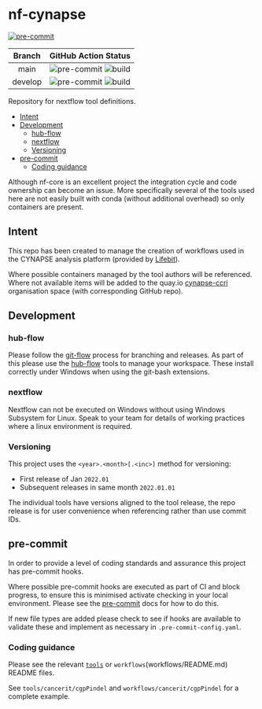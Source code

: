 # nf-cynapse <!-- omit in toc -->

[![pre-commit](https://img.shields.io/badge/pre--commit-enabled-brightgreen?logo=pre-commit&logoColor=white)](https://github.com/pre-commit/pre-commit)

| Branch  |                   GitHub Action Status                    |
| :-----: | :-------------------------------------------------------: |
|  main   |    ![pre-commit][pre-commit-main] ![build][build-main]    |
| develop | ![pre-commit][pre-commit-develop] ![build][build-develop] |

Repository for nextflow tool definitions.

- [Intent](#intent)
- [Development](#development)
  - [hub-flow](#hub-flow)
  - [nextflow](#nextflow)
  - [Versioning](#versioning)
- [pre-commit](#pre-commit)
  - [Coding guidance](#coding-guidance)

Although nf-core is an excellent project the integration cycle and code ownership can become an issue.  More specifically
several of the tools used here are not easily built with conda (without additional overhead) so only containers are present.

## Intent

This repo has been created to manage the creation of workflows used in the CYNAPSE analysis platform (provided by [Lifebit][lifebit-web]).

Where possible containers managed by the tool authors will be referenced.  Where not available items will be added to the
quay.io [cynapse-ccri][cynapse-ccri-quay] organisation space (with corresponding GitHub repo).

## Development

### hub-flow

Please follow the [git-flow] process for branching and releases.  As part of this please use the [hub-flow]
tools to manage your workspace.  These install correctly under Windows when using the git-bash extensions.

### nextflow

Nextflow can not be executed on Windows without using Windows Subsystem for Linux.  Speak to your team for details of
working practices where a linux environment is required.

### Versioning

This project uses the `<year>.<month>[.<inc>]` method for versioning:

- First release of Jan `2022.01`
- Subsequent releases in same month `2022.01.01`

The individual tools have versions aligned to the tool release, the repo release is for user convenience when referencing
rather than use commit IDs.

## pre-commit

In order to provide a level of coding standards and assurance this project has pre-commit hooks.

Where possible pre-commit hooks are executed as part of CI and block progress, to ensure this is minimised activate checking
in your local environment.  Please see the [pre-commit] docs for how to do this.

If new file types are added please check to see if hooks are available to validate these and implement as necessary in
`.pre-commit-config.yaml`.

### Coding guidance

Please see the relevant [`tools`](tools/README.md) or `workflows`(workflows/README.md) README files.

See `tools/cancerit/cgpPindel` and `workflows/cancerit/cgpPindel` for a complete example.

<!-- refs -->

[build-develop]: https://github.com/cynapse-ccri/nf-tools/actions/workflows/build.yaml/badge.svg?branch=develop
[build-main]: https://github.com/cynapse-ccri/nf-tools/actions/workflows/build.yaml/badge.svg?branch=main
[cynapse-ccri-quay]: https://quay.io/organization/cynapse-ccri
[git-flow]: https://datasift.github.io/gitflow/IntroducingGitFlow.html
[hub-flow]: https://datasift.github.io/gitflow/TheHubFlowTools.html
[lifebit-web]: https://www.lifebit.ai/
[pre-commit]: https://pre-commit.com/
[pre-commit-develop]: https://github.com/cynapse-ccri/nf-tools/actions/workflows/pre-commit.yaml/badge.svg?branch=develop
[pre-commit-main]: https://github.com/cynapse-ccri/nf-tools/actions/workflows/pre-commit.yaml/badge.svg?branch=main
